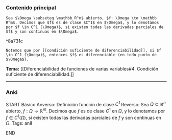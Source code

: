 ### Contenido principal

```ad-Formal
Sea $\Omega \subseteq \mathbb R^n$ abierto, $f: \Omega \to \mathbb R^m$. Decimos que $f$ es de clase $C^1$ en $\Omega$, y lo denotamos por $f \in C^1 (\Omega)$, si existen todas las derivadas parciales de $f$ y son continuas en $\Omega$.
```

^8a731c

```ad-note
Notemos que por [[condición suficiente de diferenciabilidad]], si $f \in C^1 (\Omega)$, entonces $f$ es diferenciable (en todo punto de $\Omega$).
```


**Tema:** [[Diferenciabilidad de funciones de varias variables#4. Condición suficiente de diferenciabilidad.]]

---
### Anki

START
Básico
Anverso: Definición función de clase $C^1$
Reverso: Sea $\Omega \subseteq \mathbb R^n$ abierto, $f: \Omega \to \mathbb R^m$. Decimos que $f$ es de clase $C^1$ en $\Omega$, y lo denotamos por $f \in C^1 (\Omega)$, si existen todas las derivadas parciales de $f$ y son continuas en $\Omega$.
Tags: anII
<!--ID: 1729160606425-->
END
